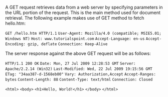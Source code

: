 A GET request retrieves data from a web server by specifying parameters in the URL portion of the request. This is the main method used for document retrieval. The following example makes use of GET method to fetch hello.htm:

`GET /hello.htm HTTP/1.1`
`User-Agent: Mozilla/4.0 (compatible; MSIE5.01; Windows NT)`
`Host: www.tutorialspoint.com`
`Accept-Language: en-us`
`Accept-Encoding: gzip, deflate`
`Connection: Keep-Alive`

The server response against the above GET request will be as follows:

`HTTP/1.1 200 OK`
`Date: Mon, 27 Jul 2009 12:28:53 GMT`
`Server: Apache/2.2.14 (Win32)`
`Last-Modified: Wed, 22 Jul 2009 19:15:56 GMT`
`ETag: "34aa387-d-1568eb00"`
`Vary: Authorization,Accept`
`Accept-Ranges: bytes`
`Content-Length: 88`
`Content-Type: text/html`
`Connection: Closed`

`<html>`
`<body>`
`<h1>Hello, World!</h1>`
`</body>`
`</html>`